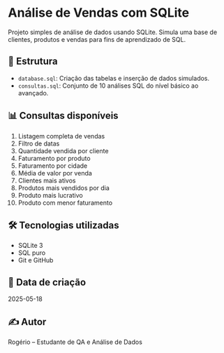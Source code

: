 # Análise de Vendas com SQLite

Projeto simples de análise de dados usando SQLite. Simula uma base de clientes, produtos e vendas para fins de aprendizado de SQL.

## 📁 Estrutura

- `database.sql`: Criação das tabelas e inserção de dados simulados.
- `consultas.sql`: Conjunto de 10 análises SQL do nível básico ao avançado.

## 📊 Consultas disponíveis

1. Listagem completa de vendas  
2. Filtro de datas  
3. Quantidade vendida por cliente  
4. Faturamento por produto  
5. Faturamento por cidade  
6. Média de valor por venda  
7. Clientes mais ativos  
8. Produtos mais vendidos por dia  
9. Produto mais lucrativo  
10. Produto com menor faturamento  

## 🛠 Tecnologias utilizadas

- SQLite 3  
- SQL puro  
- Git e GitHub  

## 📅 Data de criação

2025-05-18

## ✍️ Autor

Rogério – Estudante de QA e Análise de Dados
